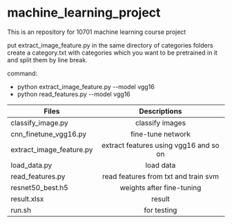 # machine_learning_project

This is an repository for 10701 machine learning course project

put extract_image_feature.py in the same directory of categories folders<br>
create a category.txt with categories which you want to be pretrained in it
and split them by line break.

command:<br>
* python extract_image_feature.py --model vgg16
* python read_features.py --model vgg16

| Files        | Descriptions |
| ------------- |:-------------:|
|classify_image.py      |     classify images|
|cnn_finetune_vgg16.py    |   fine-tune network|
|extract_image_feature.py |   extract features using vgg16 and so on|
|load_data.py            |    load data|
|read_features.py        |    read features from txt and train svm|
|resnet50_best.h5       |     weights after fine-tuning|
|result.xlsx           |      result|
|run.sh                |      for testing|